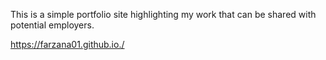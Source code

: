 This is a simple portfolio site highlighting my work that can be shared with potential employers.

https://farzana01.github.io./
